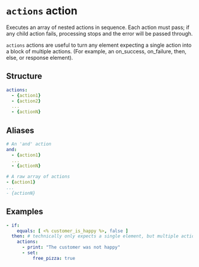 # `actions` action
Executes an array of nested actions in sequence. Each action must pass; if any child action fails,
processing stops and the error will be passed through.

`actions` actions are useful to turn any element expecting a single action into a block of multiple actions. (For example, an on_success, on_failure, then, else, or response element).

## Structure
```YAML
actions:
  - {action1}
  - {action2}
  ...
  - {actionN}
```

## Aliases
```YAML
# An 'and' action
and:
  - {action1}
  ...
  - {actionN}
```  

```YAML
# A raw array of actions
- {action1}
...
- {actionN}
```

## Examples
```YAML
- if:
    equals: [ <% customer_is_happy %>, false ]
  then: # technically only expects a single element, but multiple actions can be wrapped within an 'actions' element.
    actions:
      - print: "The customer was not happy"
      - set:
          free_pizza: true
```
